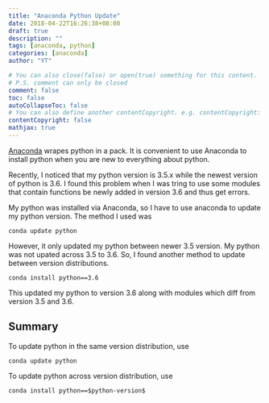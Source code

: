 ```yaml
---
title: "Anaconda Python Update"
date: 2018-04-22T16:26:38+08:00
draft: true
description: ""
tags: [anaconda, python]
categories: [anaconda]
author: "YT"

# You can also close(false) or open(true) something for this content.
# P.S. comment can only be closed
comment: false
toc: false
autoCollapseToc: false
# You can also define another contentCopyright. e.g. contentCopyright: "This is another copyright."
contentCopyright: false
mathjax: true
---
```


[Anaconda](https://www.anaconda.com/download/) wrapes python in a pack. It is convenient to use Anaconda to install python when you are new to everything about python.

Recently, I noticed that my python version is 3.5.x while the newest version of python is 3.6. I found this problem when I was tring to use some modules that contain functions be newly added in version 3.6 and thus get errors.

My python was installed via Anaconda, so I have to use anaconda to update my python version. The method I used was
```
conda update python
```
However, it only updated my python between newer 3.5 version. My python was not upated across 3.5 to 3.6.
So, I found another method to update between version distributions.
```
conda install python==3.6
```
This updated my python to version 3.6 along with modules which diff from version 3.5 and 3.6.

## Summary
To update python in the same version distribution, use
```
conda update python
```

To update python across version distribution, use
```
conda install python==$python-version$
```
